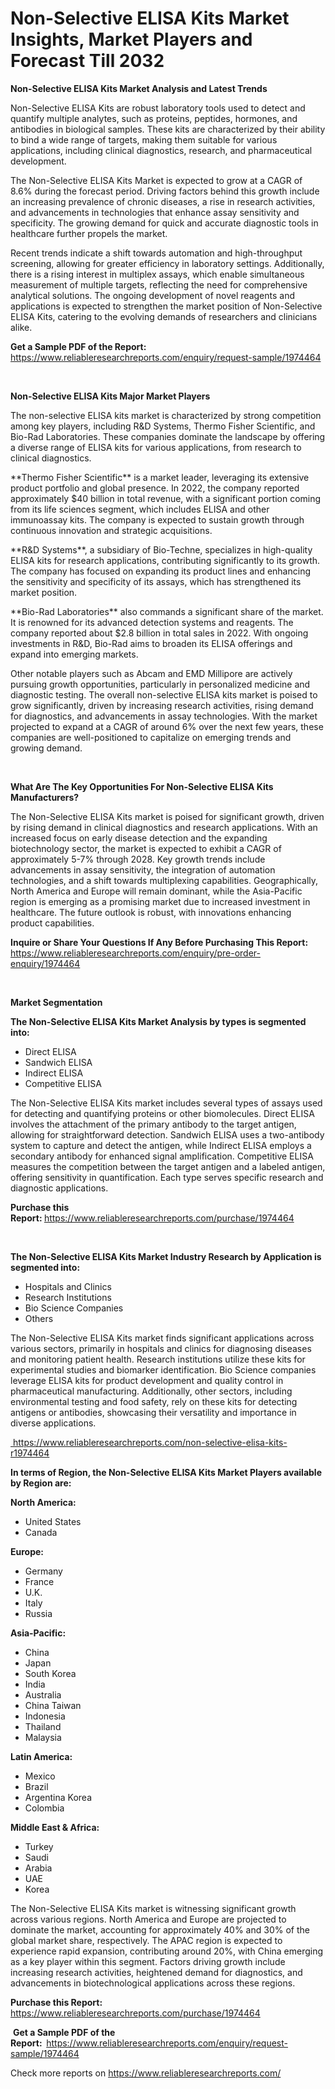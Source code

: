 <p><h1>Non-Selective ELISA Kits Market Insights, Market Players and Forecast Till 2032</h1></p><p><strong>Non-Selective ELISA Kits Market Analysis and Latest Trends</strong></p>
<p><p>Non-Selective ELISA Kits are robust laboratory tools used to detect and quantify multiple analytes, such as proteins, peptides, hormones, and antibodies in biological samples. These kits are characterized by their ability to bind a wide range of targets, making them suitable for various applications, including clinical diagnostics, research, and pharmaceutical development. </p><p>The Non-Selective ELISA Kits Market is expected to grow at a CAGR of 8.6% during the forecast period. Driving factors behind this growth include an increasing prevalence of chronic diseases, a rise in research activities, and advancements in technologies that enhance assay sensitivity and specificity. The growing demand for quick and accurate diagnostic tools in healthcare further propels the market. </p><p>Recent trends indicate a shift towards automation and high-throughput screening, allowing for greater efficiency in laboratory settings. Additionally, there is a rising interest in multiplex assays, which enable simultaneous measurement of multiple targets, reflecting the need for comprehensive analytical solutions. The ongoing development of novel reagents and applications is expected to strengthen the market position of Non-Selective ELISA Kits, catering to the evolving demands of researchers and clinicians alike.</p></p>
<p><strong>Get a Sample PDF of the Report:&nbsp;</strong> <a href="https://www.reliableresearchreports.com/enquiry/request-sample/1974464?utm_campaign=2957&utm_medium=2&utm_source=Github&utm_content=ia&utm_term=05032025&utm_id=non-selective-elisa-kits">https://www.reliableresearchreports.com/enquiry/request-sample/1974464</a></p>
<p>&nbsp;</p>
<p><strong>Non-Selective ELISA Kits Major Market Players</strong></p>
<p><p>The non-selective ELISA kits market is characterized by strong competition among key players, including R&D Systems, Thermo Fisher Scientific, and Bio-Rad Laboratories. These companies dominate the landscape by offering a diverse range of ELISA kits for various applications, from research to clinical diagnostics.</p><p>**Thermo Fisher Scientific** is a market leader, leveraging its extensive product portfolio and global presence. In 2022, the company reported approximately $40 billion in total revenue, with a significant portion coming from its life sciences segment, which includes ELISA and other immunoassay kits. The company is expected to sustain growth through continuous innovation and strategic acquisitions.</p><p>**R&D Systems**, a subsidiary of Bio-Techne, specializes in high-quality ELISA kits for research applications, contributing significantly to its growth. The company has focused on expanding its product lines and enhancing the sensitivity and specificity of its assays, which has strengthened its market position.</p><p>**Bio-Rad Laboratories** also commands a significant share of the market. It is renowned for its advanced detection systems and reagents. The company reported about $2.8 billion in total sales in 2022. With ongoing investments in R&D, Bio-Rad aims to broaden its ELISA offerings and expand into emerging markets.</p><p>Other notable players such as Abcam and EMD Millipore are actively pursuing growth opportunities, particularly in personalized medicine and diagnostic testing. The overall non-selective ELISA kits market is poised to grow significantly, driven by increasing research activities, rising demand for diagnostics, and advancements in assay technologies. With the market projected to expand at a CAGR of around 6% over the next few years, these companies are well-positioned to capitalize on emerging trends and growing demand.</p></p>
<p>&nbsp;</p>
<p><strong>What Are The Key Opportunities For Non-Selective ELISA Kits Manufacturers?</strong></p>
<p><p>The Non-Selective ELISA Kits market is poised for significant growth, driven by rising demand in clinical diagnostics and research applications. With an increased focus on early disease detection and the expanding biotechnology sector, the market is expected to exhibit a CAGR of approximately 5-7% through 2028. Key growth trends include advancements in assay sensitivity, the integration of automation technologies, and a shift towards multiplexing capabilities. Geographically, North America and Europe will remain dominant, while the Asia-Pacific region is emerging as a promising market due to increased investment in healthcare. The future outlook is robust, with innovations enhancing product capabilities.</p></p>
<p><strong>Inquire or Share Your Questions If Any Before Purchasing This Report:</strong> <a href="https://www.reliableresearchreports.com/enquiry/pre-order-enquiry/1974464?utm_campaign=2957&utm_medium=2&utm_source=Github&utm_content=ia&utm_term=05032025&utm_id=non-selective-elisa-kits">https://www.reliableresearchreports.com/enquiry/pre-order-enquiry/1974464</a></p>
<p>&nbsp;</p>
<p><strong>Market Segmentation</strong></p>
<p><strong>The Non-Selective ELISA Kits Market Analysis by types is segmented into:</strong></p>
<p><ul><li>Direct ELISA</li><li>Sandwich ELISA</li><li>Indirect ELISA</li><li>Competitive ELISA</li></ul></p>
<p><p>The Non-Selective ELISA Kits market includes several types of assays used for detecting and quantifying proteins or other biomolecules. Direct ELISA involves the attachment of the primary antibody to the target antigen, allowing for straightforward detection. Sandwich ELISA uses a two-antibody system to capture and detect the antigen, while Indirect ELISA employs a secondary antibody for enhanced signal amplification. Competitive ELISA measures the competition between the target antigen and a labeled antigen, offering sensitivity in quantification. Each type serves specific research and diagnostic applications.</p></p>
<p><strong>Purchase this Report:&nbsp;</strong><a href="https://www.reliableresearchreports.com/purchase/1974464?utm_campaign=2957&utm_medium=2&utm_source=Github&utm_content=ia&utm_term=05032025&utm_id=non-selective-elisa-kits">https://www.reliableresearchreports.com/purchase/1974464</a></p>
<p>&nbsp;</p>
<p><strong>The Non-Selective ELISA Kits Market Industry Research by Application is segmented into:</strong></p>
<p><ul><li>Hospitals and Clinics</li><li>Research Institutions</li><li>Bio Science Companies</li><li>Others</li></ul></p>
<p><p>The Non-Selective ELISA Kits market finds significant applications across various sectors, primarily in hospitals and clinics for diagnosing diseases and monitoring patient health. Research institutions utilize these kits for experimental studies and biomarker identification. Bio Science companies leverage ELISA kits for product development and quality control in pharmaceutical manufacturing. Additionally, other sectors, including environmental testing and food safety, rely on these kits for detecting antigens or antibodies, showcasing their versatility and importance in diverse applications.</p></p>
<p><a href="https://www.reliableresearchreports.com/non-selective-elisa-kits-r1974464?utm_campaign=2957&utm_medium=2&utm_source=Github&utm_content=ia&utm_term=05032025&utm_id=non-selective-elisa-kits">&nbsp;https://www.reliableresearchreports.com/non-selective-elisa-kits-r1974464</a></p>
<p><strong>In terms of Region, the Non-Selective ELISA Kits Market Players available by Region are:</strong></p>
<p>
    <p> <strong> North America: </strong>
        <ul>
            <li>United States</li>
            <li>Canada</li>
        </ul>
        </p> 
    <p> <strong> Europe: </strong>
        <ul>
            <li>Germany</li>
            <li>France</li>
            <li>U.K.</li>
            <li>Italy</li>
            <li>Russia</li>
        </ul>
        </p> 
    <p> <strong> Asia-Pacific: </strong>
        <ul>
            <li>China</li>
            <li>Japan</li>
            <li>South Korea</li>
            <li>India</li>
            <li>Australia</li>
            <li>China Taiwan</li>
            <li>Indonesia</li>
            <li>Thailand</li>
            <li>Malaysia</li>
        </ul>
        </p> 
    <p> <strong> Latin America: </strong>
        <ul>
            <li>Mexico</li>
            <li>Brazil</li>
            <li>Argentina Korea</li>
            <li>Colombia</li>
        </ul>
        </p> 
    <p> <strong> Middle East & Africa: </strong>
        <ul>
            <li>Turkey</li>
            <li>Saudi</li>
            <li>Arabia</li>
            <li>UAE</li>
            <li>Korea</li>
        </ul>
    </p>
    </p>
<p><p>The Non-Selective ELISA Kits market is witnessing significant growth across various regions. North America and Europe are projected to dominate the market, accounting for approximately 40% and 30% of the global market share, respectively. The APAC region is expected to experience rapid expansion, contributing around 20%, with China emerging as a key player within this segment. Factors driving growth include increasing research activities, heightened demand for diagnostics, and advancements in biotechnological applications across these regions.</p></p>
<p><strong>Purchase this Report: </strong><a href="https://www.reliableresearchreports.com/purchase/1974464?utm_campaign=2957&utm_medium=2&utm_source=Github&utm_content=ia&utm_term=05032025&utm_id=non-selective-elisa-kits">https://www.reliableresearchreports.com/purchase/1974464</a></p>
<p>&nbsp;<strong>Get a Sample PDF of the Report:&nbsp;&nbsp;</strong><a href="https://www.reliableresearchreports.com/enquiry/request-sample/1974464?utm_campaign=2957&utm_medium=2&utm_source=Github&utm_content=ia&utm_term=05032025&utm_id=non-selective-elisa-kits">https://www.reliableresearchreports.com/enquiry/request-sample/1974464</a></p>
<p><strong></strong></p>
<p>Check more reports on <a href="https://www.reliableresearchreports.com/?utm_campaign=2957&utm_medium=2&utm_source=Github&utm_content=ia&utm_term=05032025&utm_id=non-selective-elisa-kits">https://www.reliableresearchreports.com/</a></p>
